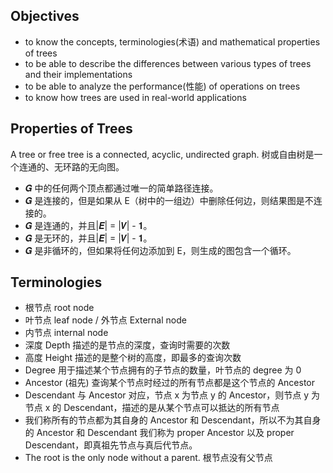 ## Objectives
- to know the concepts, terminologies(术语) and mathematical properties of trees
- to be able to describe the differences between various types of trees and their implementations
- to be able to analyze the performance(性能) of operations on trees
- to know how trees are used in real-world applications

## Properties of Trees

A tree or free tree is a connected, acyclic, undirected graph. 树或自由树是一个连通的、无环路的无向图。

- 𝑮 中的任何两个顶点都通过唯一的简单路径连接。
- 𝑮 是连接的，但是如果从 E（树中的一组边）中删除任何边，则结果图是不连接的。
- 𝑮 是连通的，并且|𝑬| = |𝑽| - 𝟏。
- 𝑮 是无环的，并且|𝑬| = |𝑽| - 𝟏。
- 𝑮 是非循环的，但如果将任何边添加到 E，则生成的图包含一个循环。

## Terminologies

- 根节点 root node
- 叶节点 leaf node / 外节点 External node
- 内节点 internal node
- 深度 Depth 描述的是节点的深度，查询时需要的次数
- 高度 Height 描述的是整个树的高度，即最多的查询次数
- Degree 用于描述某个节点拥有的子节点的数量，叶节点的 degree 为 0
- Ancestor (祖先) 查询某个节点时经过的所有节点都是这个节点的 Ancestor
- Descendant 与 Ancestor 对应，节点 x 为节点 y 的 Ancestor，则节点 y 为节点 x 的 Descendant，描述的是从某个节点可以抵达的所有节点
- 我们称所有的节点都为其自身的 Ancestor 和 Descendant，所以不为其自身的 Ancestor 和 Descendant 我们称为 proper Ancestor 以及 proper Descendant，即真祖先节点与真后代节点。
- The root is the only node without a parent. 根节点没有父节点